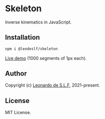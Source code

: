 # Skeleton

Inverse kinematics in JavaScript.

## Installation

```bash
npm i @leodeslf/skeleton
```

[Live demo](https://leodeslf.github.io/skeleton/ "GitHub Pages") (1000 segments of 1px each).

## Author

Copyright (c) [Leonardo de S.L.F](https://github.com/leodeslf "GitHub profile"), 2021-present.

## License

MIT License.
